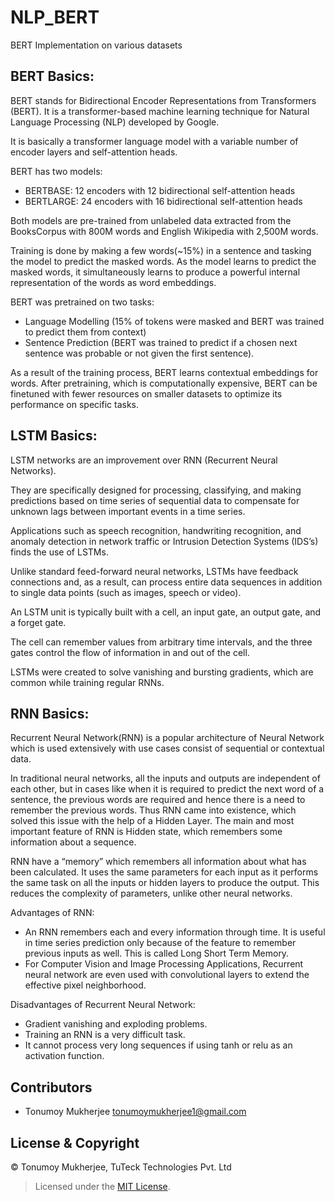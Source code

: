 # NLP_BERT
BERT Implementation on various datasets


## BERT Basics:

BERT stands for Bidirectional Encoder Representations from Transformers (BERT). It is a transformer-based machine learning technique for Natural Language Processing   (NLP) developed by Google.

It is basically a transformer language model with a variable number of encoder layers and self-attention heads.

BERT has two models: 
  * BERTBASE: 12 encoders with 12 bidirectional self-attention heads
  * BERTLARGE: 24 encoders with 16 bidirectional self-attention heads

Both models are pre-trained from unlabeled data extracted from the BooksCorpus with 800M words and English Wikipedia with 2,500M words.

Training is done by making a few words(~15%) in a sentence and tasking the model to predict the masked words.
As the model learns to predict the masked words, it simultaneously learns to produce a powerful internal representation of the words as word embeddings.

BERT was pretrained on two tasks:
  * Language Modelling (15% of tokens were masked and BERT was trained to predict them from context)
  * Sentence Prediction (BERT was trained to predict if a chosen next sentence was probable or not given the first sentence).

As a result of the training process, BERT learns contextual embeddings for words. After pretraining, which is computationally expensive, BERT can be finetuned with     fewer resources on smaller datasets to optimize its performance on specific tasks.


## LSTM Basics:


  LSTM networks are an improvement over RNN (Recurrent Neural Networks).


  They are specifically designed for processing, classifying, and making predictions based on time series of sequential data to compensate for unknown lags between       important events in a time series.


  Applications such as speech recognition, handwriting recognition, and anomaly detection in network traffic or Intrusion Detection Systems (IDS’s) finds the use of     LSTMs.


  Unlike standard feed-forward neural networks, LSTMs have feedback connections and, as a result, can process entire data sequences in addition to single data points     (such as images, speech or video).


  An LSTM unit is typically built with a cell, an input gate, an output gate, and a forget gate.


  The cell can remember values from arbitrary time intervals, and the three gates control the flow of information in and out of the cell.


  LSTMs were created to solve vanishing and bursting gradients, which are common while training regular RNNs.


## RNN Basics:

Recurrent Neural Network(RNN) is a popular architecture of Neural Network which is used extensively with use cases consist of sequential or contextual data.

In traditional neural networks, all the inputs and outputs are independent of each other, but in cases like when it is required to predict the next word of a           sentence, the previous words are required and hence there is a need to remember the previous words. Thus RNN came into existence, which solved this issue with the     help of a Hidden Layer. The main and most important feature of RNN is Hidden state, which remembers some information about a sequence.

RNN have a “memory” which remembers all information about what has been calculated. It uses the same parameters for each input as it performs the same task on all     the inputs or hidden layers to produce the output. This reduces the complexity of parameters, unlike other neural networks.

Advantages of RNN:
  * An RNN remembers each and every information through time. It is useful in time series prediction only because of the feature to remember previous inputs as             well. This is called Long Short Term Memory.
  * For Computer Vision and Image Processing Applications, Recurrent neural network are even used with convolutional layers to extend the effective pixel neighborhood.


Disadvantages of Recurrent Neural Network:
  * Gradient vanishing and exploding problems.
  * Training an RNN is a very difficult task.
  * It cannot process very long sequences if using tanh or relu as an activation function.


## Contributors
* Tonumoy Mukherjee tonumoymukherjee1@gmail.com

## License & Copyright
&#169; Tonumoy Mukherjee, TuTeck Technologies Pvt. Ltd
> Licensed under the [MIT License](LICENSE).
